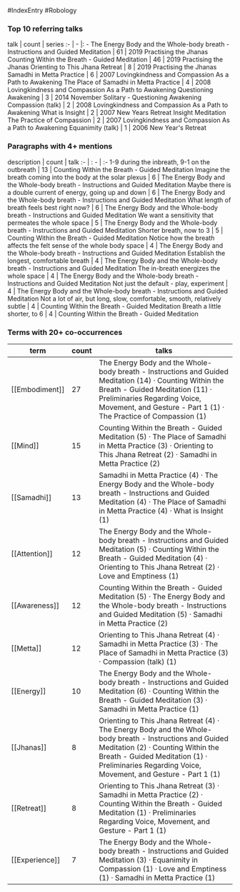 #IndexEntry #Robology

### Top 10 referring talks
talk | count | series
:- | - |: -
<a data-href="The Energy Body and the Whole-body breath - Instructions and Guided Meditation" class="internal-link">The Energy Body and the Whole-body breath - Instructions and Guided Meditation</a> | 61 | <a data-href="2019 Practising the Jhanas" class="internal-link">2019 Practising the Jhanas</a>
<a data-href="Counting Within the Breath - Guided Meditation" class="internal-link">Counting Within the Breath - Guided Meditation</a> | 46 | <a data-href="2019 Practising the Jhanas" class="internal-link">2019 Practising the Jhanas</a>
<a data-href="Orienting to This Jhana Retreat" class="internal-link">Orienting to This Jhana Retreat</a> | 8 | <a data-href="2019 Practising the Jhanas" class="internal-link">2019 Practising the Jhanas</a>
<a data-href="Samadhi in Metta Practice" class="internal-link">Samadhi in Metta Practice</a> | 6 | <a data-href="2007 Lovingkindness and Compassion As a Path to Awakening" class="internal-link">2007 Lovingkindness and Compassion As a Path to Awakening</a>
<a data-href="The Place of Samadhi in Metta Practice" class="internal-link">The Place of Samadhi in Metta Practice</a> | 4 | <a data-href="2008 Lovingkindness and Compassion As a Path to Awakening" class="internal-link">2008 Lovingkindness and Compassion As a Path to Awakening</a>
<a data-href="Questioning Awakening" class="internal-link">Questioning Awakening</a> | 3 | <a data-href="2014 November Solitary - Questioning Awakening" class="internal-link">2014 November Solitary - Questioning Awakening</a>
<a data-href="Compassion (talk)" class="internal-link">Compassion (talk)</a> | 2 | <a data-href="2008 Lovingkindness and Compassion As a Path to Awakening" class="internal-link">2008 Lovingkindness and Compassion As a Path to Awakening</a>
<a data-href="What is Insight" class="internal-link">What is Insight</a> | 2 | <a data-href="2007 New Years Retreat Insight Meditation" class="internal-link">2007 New Years Retreat Insight Meditation</a>
<a data-href="The Practice of Compassion" class="internal-link">The Practice of Compassion</a> | 2 | <a data-href="2007 Lovingkindness and Compassion As a Path to Awakening" class="internal-link">2007 Lovingkindness and Compassion As a Path to Awakening</a>
<a data-href="Equanimity (talk)" class="internal-link">Equanimity (talk)</a> | 1 | <a data-href="2006 New Year's Retreat" class="internal-link">2006 New Year&#x27;s Retreat</a>

### Paragraphs with 4+ mentions
description | count | talk
:- | : - | :-
<a aria-label-position="top" aria-label="Counting Within the Breath - Guided Meditation > 1-9 during the inbreath 9-1 on the outbreath" data-href="Counting Within the Breath - Guided Meditation#1-9 during the inbreath 9-1 on the outbreath" class="internal-link">1-9 during the inbreath, 9-1 on the outbreath</a> | 13 | <a data-href="Counting Within the Breath - Guided Meditation" class="internal-link">Counting Within the Breath - Guided Meditation</a>
<a aria-label-position="top" aria-label="The Energy Body and the Whole-body breath - Instructions and Guided Meditation > Imagine the breath coming into the body at the solar plexus" data-href="The Energy Body and the Whole-body breath - Instructions and Guided Meditation#Imagine the breath coming into the body at the solar plexus" class="internal-link">Imagine the breath coming into the body at the solar plexus</a> | 6 | <a data-href="The Energy Body and the Whole-body breath - Instructions and Guided Meditation" class="internal-link">The Energy Body and the Whole-body breath - Instructions and Guided Meditation</a>
<a aria-label-position="top" aria-label="The Energy Body and the Whole-body breath - Instructions and Guided Meditation > Maybe there is a double current of energy going up and down" data-href="The Energy Body and the Whole-body breath - Instructions and Guided Meditation#Maybe there is a double current of energy going up and down" class="internal-link">Maybe there is a double current of energy, going up and down</a> | 6 | <a data-href="The Energy Body and the Whole-body breath - Instructions and Guided Meditation" class="internal-link">The Energy Body and the Whole-body breath - Instructions and Guided Meditation</a>
<a aria-label-position="top" aria-label="The Energy Body and the Whole-body breath - Instructions and Guided Meditation > What length of breath feels best right now" data-href="The Energy Body and the Whole-body breath - Instructions and Guided Meditation#What length of breath feels best right now" class="internal-link">What length of breath feels best right now?</a> | 6 | <a data-href="The Energy Body and the Whole-body breath - Instructions and Guided Meditation" class="internal-link">The Energy Body and the Whole-body breath - Instructions and Guided Meditation</a>
<a aria-label-position="top" aria-label="The Energy Body and the Whole-body breath - Instructions and Guided Meditation > We want a sensitivity that permeates the whole space" data-href="The Energy Body and the Whole-body breath - Instructions and Guided Meditation#We want a sensitivity that permeates the whole space" class="internal-link">We want a sensitivity that permeates the whole space</a> | 5 | <a data-href="The Energy Body and the Whole-body breath - Instructions and Guided Meditation" class="internal-link">The Energy Body and the Whole-body breath - Instructions and Guided Meditation</a>
<a aria-label-position="top" aria-label="Counting Within the Breath - Guided Meditation > Shorter breath now to 3" data-href="Counting Within the Breath - Guided Meditation#Shorter breath now to 3" class="internal-link">Shorter breath, now to 3</a> | 5 | <a data-href="Counting Within the Breath - Guided Meditation" class="internal-link">Counting Within the Breath - Guided Meditation</a>
<a aria-label-position="top" aria-label="The Energy Body and the Whole-body breath - Instructions and Guided Meditation > Notice how the breath affects the felt sense of the whole body space" data-href="The Energy Body and the Whole-body breath - Instructions and Guided Meditation#Notice how the breath affects the felt sense of the whole body space" class="internal-link">Notice how the breath affects the felt sense of the whole body space</a> | 4 | <a data-href="The Energy Body and the Whole-body breath - Instructions and Guided Meditation" class="internal-link">The Energy Body and the Whole-body breath - Instructions and Guided Meditation</a>
<a aria-label-position="top" aria-label="The Energy Body and the Whole-body breath - Instructions and Guided Meditation > Establish the longest comfortable breath" data-href="The Energy Body and the Whole-body breath - Instructions and Guided Meditation#Establish the longest comfortable breath" class="internal-link">Establish the longest, comfortable breath</a> | 4 | <a data-href="The Energy Body and the Whole-body breath - Instructions and Guided Meditation" class="internal-link">The Energy Body and the Whole-body breath - Instructions and Guided Meditation</a>
<a aria-label-position="top" aria-label="The Energy Body and the Whole-body breath - Instructions and Guided Meditation > The in-breath energizes the whole space" data-href="The Energy Body and the Whole-body breath - Instructions and Guided Meditation#The in-breath energizes the whole space" class="internal-link">The in-breath energizes the whole space</a> | 4 | <a data-href="The Energy Body and the Whole-body breath - Instructions and Guided Meditation" class="internal-link">The Energy Body and the Whole-body breath - Instructions and Guided Meditation</a>
<a aria-label-position="top" aria-label="The Energy Body and the Whole-body breath - Instructions and Guided Meditation > Not just the default - play experiment" data-href="The Energy Body and the Whole-body breath - Instructions and Guided Meditation#Not just the default - play experiment" class="internal-link">Not just the default - play, experiment</a> | 4 | <a data-href="The Energy Body and the Whole-body breath - Instructions and Guided Meditation" class="internal-link">The Energy Body and the Whole-body breath - Instructions and Guided Meditation</a>
<a aria-label-position="top" aria-label="Counting Within the Breath - Guided Meditation > Not a lot of air but long slow comfortable smooth relatively subtle" data-href="Counting Within the Breath - Guided Meditation#Not a lot of air but long slow comfortable smooth relatively subtle" class="internal-link">Not a lot of air, but long, slow, comfortable, smooth, relatively subtle</a> | 4 | <a data-href="Counting Within the Breath - Guided Meditation" class="internal-link">Counting Within the Breath - Guided Meditation</a>
<a aria-label-position="top" aria-label="Counting Within the Breath - Guided Meditation > Breath a little shorter to 6" data-href="Counting Within the Breath - Guided Meditation#Breath a little shorter to 6" class="internal-link">Breath a little shorter, to 6</a> | 4 | <a data-href="Counting Within the Breath - Guided Meditation" class="internal-link">Counting Within the Breath - Guided Meditation</a>

### Terms with 20+ co-occurrences
term | count | talks
-|-|-
[[Embodiment]] | 27 | <span class="counts"><a data-href="The Energy Body and the Whole-body breath - Instructions and Guided Meditation" class="internal-link">The Energy Body and the Whole-body breath - Instructions and Guided Meditation</a> (14) · <a data-href="Counting Within the Breath - Guided Meditation" class="internal-link">Counting Within the Breath - Guided Meditation</a> (11) · <a data-href="Preliminaries Regarding Voice, Movement, and Gesture - Part 1" class="internal-link">Preliminaries Regarding Voice, Movement, and Gesture - Part 1</a> (1) · <a data-href="The Practice of Compassion" class="internal-link">The Practice of Compassion</a> (1)</span> 
[[Mind]] | 15 | <span class="counts"><a data-href="Counting Within the Breath - Guided Meditation" class="internal-link">Counting Within the Breath - Guided Meditation</a> (5) · <a data-href="The Place of Samadhi in Metta Practice" class="internal-link">The Place of Samadhi in Metta Practice</a> (3) · <a data-href="Orienting to This Jhana Retreat" class="internal-link">Orienting to This Jhana Retreat</a> (2) · <a data-href="Samadhi in Metta Practice" class="internal-link">Samadhi in Metta Practice</a> (2)</span> 
[[Samadhi]] | 13 | <span class="counts"><a data-href="Samadhi in Metta Practice" class="internal-link">Samadhi in Metta Practice</a> (4) · <a data-href="The Energy Body and the Whole-body breath - Instructions and Guided Meditation" class="internal-link">The Energy Body and the Whole-body breath - Instructions and Guided Meditation</a> (4) · <a data-href="The Place of Samadhi in Metta Practice" class="internal-link">The Place of Samadhi in Metta Practice</a> (4) · <a data-href="What is Insight" class="internal-link">What is Insight</a> (1)</span> 
[[Attention]] | 12 | <span class="counts"><a data-href="The Energy Body and the Whole-body breath - Instructions and Guided Meditation" class="internal-link">The Energy Body and the Whole-body breath - Instructions and Guided Meditation</a> (5) · <a data-href="Counting Within the Breath - Guided Meditation" class="internal-link">Counting Within the Breath - Guided Meditation</a> (4) · <a data-href="Orienting to This Jhana Retreat" class="internal-link">Orienting to This Jhana Retreat</a> (2) · <a data-href="Love and Emptiness" class="internal-link">Love and Emptiness</a> (1)</span> 
[[Awareness]] | 12 | <span class="counts"><a data-href="Counting Within the Breath - Guided Meditation" class="internal-link">Counting Within the Breath - Guided Meditation</a> (5) · <a data-href="The Energy Body and the Whole-body breath - Instructions and Guided Meditation" class="internal-link">The Energy Body and the Whole-body breath - Instructions and Guided Meditation</a> (5) · <a data-href="Samadhi in Metta Practice" class="internal-link">Samadhi in Metta Practice</a> (2)</span> 
[[Metta]] | 12 | <span class="counts"><a data-href="Orienting to This Jhana Retreat" class="internal-link">Orienting to This Jhana Retreat</a> (4) · <a data-href="Samadhi in Metta Practice" class="internal-link">Samadhi in Metta Practice</a> (3) · <a data-href="The Place of Samadhi in Metta Practice" class="internal-link">The Place of Samadhi in Metta Practice</a> (3) · <a data-href="Compassion (talk)" class="internal-link">Compassion (talk)</a> (1)</span> 
[[Energy]] | 10 | <span class="counts"><a data-href="The Energy Body and the Whole-body breath - Instructions and Guided Meditation" class="internal-link">The Energy Body and the Whole-body breath - Instructions and Guided Meditation</a> (6) · <a data-href="Counting Within the Breath - Guided Meditation" class="internal-link">Counting Within the Breath - Guided Meditation</a> (3) · <a data-href="Samadhi in Metta Practice" class="internal-link">Samadhi in Metta Practice</a> (1)</span> 
[[Jhanas]] | 8 | <span class="counts"><a data-href="Orienting to This Jhana Retreat" class="internal-link">Orienting to This Jhana Retreat</a> (4) · <a data-href="The Energy Body and the Whole-body breath - Instructions and Guided Meditation" class="internal-link">The Energy Body and the Whole-body breath - Instructions and Guided Meditation</a> (2) · <a data-href="Counting Within the Breath - Guided Meditation" class="internal-link">Counting Within the Breath - Guided Meditation</a> (1) · <a data-href="Preliminaries Regarding Voice, Movement, and Gesture - Part 1" class="internal-link">Preliminaries Regarding Voice, Movement, and Gesture - Part 1</a> (1)</span> 
[[Retreat]] | 8 | <span class="counts"><a data-href="Orienting to This Jhana Retreat" class="internal-link">Orienting to This Jhana Retreat</a> (3) · <a data-href="Samadhi in Metta Practice" class="internal-link">Samadhi in Metta Practice</a> (2) · <a data-href="Counting Within the Breath - Guided Meditation" class="internal-link">Counting Within the Breath - Guided Meditation</a> (1) · <a data-href="Preliminaries Regarding Voice, Movement, and Gesture - Part 1" class="internal-link">Preliminaries Regarding Voice, Movement, and Gesture - Part 1</a> (1)</span> 
[[Experience]] | 7 | <span class="counts"><a data-href="The Energy Body and the Whole-body breath - Instructions and Guided Meditation" class="internal-link">The Energy Body and the Whole-body breath - Instructions and Guided Meditation</a> (3) · <a data-href="Equanimity in Compassion" class="internal-link">Equanimity in Compassion</a> (1) · <a data-href="Love and Emptiness" class="internal-link">Love and Emptiness</a> (1) · <a data-href="Samadhi in Metta Practice" class="internal-link">Samadhi in Metta Practice</a> (1)</span> 

